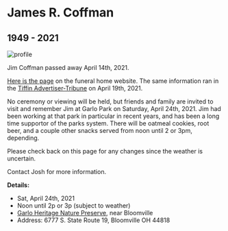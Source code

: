 James R. Coffman
================

1949 - 2021
-----------

![profile](/img/jim-coffman-profile.jpg)  
  

Jim Coffman passed away April 14th, 2021.

[Here is the page](https://www.shookfamilyfh.com/obituary/James-Coffman) on the funeral home website. The same information ran in the [Tiffin Advertiser-Tribune](https://advertiser-tribune.com/news/315942/james-r-coffman/) on April 19th, 2021.

No ceremony or viewing will be held, but friends and family are invited to visit and remember Jim at Garlo Park on Saturday, April 24th, 2021. Jim had been working at that park in particular in recent years, and has been a long time supportor of the parks system. There will be oatmeal cookies, root beer, and a couple other snacks served from noon until 2 or 3pm, depending.  
  
Please check back on this page for any changes since the weather is uncertain.

Contact Josh for more information.

**Details:**  

*   Sat, April 24th, 2021
*   Noon until 2p or 3p (subject to weather)
*   [Garlo Heritage Nature Preserve](https://www.senecacountyparks.com/parks-facilities/garlo-heritage-nature-preserve/), near Bloomville
*   Address: 6777 S. State Route 19, Bloomville OH 44818
